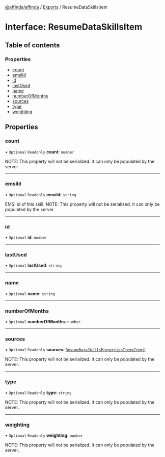 [@affinda/affinda](../README.md) / [Exports](../modules.md) / ResumeDataSkillsItem

# Interface: ResumeDataSkillsItem

## Table of contents

### Properties

- [count](ResumeDataSkillsItem.md#count)
- [emsiId](ResumeDataSkillsItem.md#emsiid)
- [id](ResumeDataSkillsItem.md#id)
- [lastUsed](ResumeDataSkillsItem.md#lastused)
- [name](ResumeDataSkillsItem.md#name)
- [numberOfMonths](ResumeDataSkillsItem.md#numberofmonths)
- [sources](ResumeDataSkillsItem.md#sources)
- [type](ResumeDataSkillsItem.md#type)
- [weighting](ResumeDataSkillsItem.md#weighting)

## Properties

### count

• `Optional` `Readonly` **count**: `number`

NOTE: This property will not be serialized. It can only be populated by the server.

___

### emsiId

• `Optional` `Readonly` **emsiId**: `string`

EMSI id of this skill.
NOTE: This property will not be serialized. It can only be populated by the server.

___

### id

• `Optional` **id**: `number`

___

### lastUsed

• `Optional` **lastUsed**: `string`

___

### name

• `Optional` **name**: `string`

___

### numberOfMonths

• `Optional` **numberOfMonths**: `number`

___

### sources

• `Optional` `Readonly` **sources**: [`ResumeDataSkillsPropertiesItemsItem`](ResumeDataSkillsPropertiesItemsItem.md)[]

NOTE: This property will not be serialized. It can only be populated by the server.

___

### type

• `Optional` `Readonly` **type**: `string`

NOTE: This property will not be serialized. It can only be populated by the server.

___

### weighting

• `Optional` `Readonly` **weighting**: `number`

NOTE: This property will not be serialized. It can only be populated by the server.
